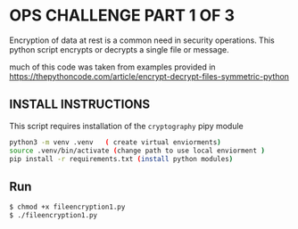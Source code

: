  # OPS CHALLENGE PART 1 OF 3
 Encryption of data at rest is a common need in security operations. This python script encrypts or decrypts a single file or message.
 
 much of this code was taken from examples provided in
https://thepythoncode.com/article/encrypt-decrypt-files-symmetric-python
 
 ## INSTALL INSTRUCTIONS 
 This script requires installation of the `cryptography` pipy module
 ```bash
 python3 -m venv .venv   ( create virtual enviorments)
 source .venv/bin/activate (change path to use local enviorment )
 pip install -r requirements.txt (install python modules)
 ```

## Run

```bash
$ chmod +x fileencryption1.py
$ ./fileencryption1.py
```